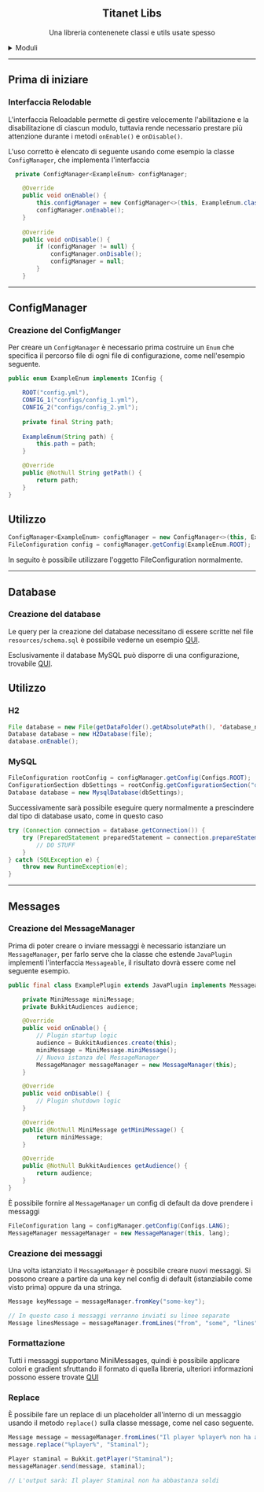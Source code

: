 <br />
<div align="center">
<h2 align="center">Titanet Libs</h2>
  <p align="center">
    Una libreria contenenete classi e utils usate spesso
    <br />
  </p>
</div>

<details>
  <summary>Moduli</summary>
  <ol>
    <li><a href="#database">Databases</a></li>
    <li><a href="#configs">Configurations</a></li>
    <li><a href="#message">Messages</a></li>
  </ol>
</details>

-----------

## Prima di iniziare
### Interfaccia Relodable
L'interfaccia Reloadable permette di gestire velocemente l'abilitazione e la disabilitazione di ciascun modulo, tuttavia rende necessario
prestare più attenzione durante i metodi ```onEnable()``` e ```onDisable()```.

L'uso corretto è elencato di seguente usando come esempio la classe ```ConfigManager```, che implementa l'interfaccia

```java
  private ConfigManager<ExampleEnum> configManager;

    @Override
    public void onEnable() {
        this.configManager = new ConfigManager<>(this, ExampleEnum.class);
        configManager.onEnable();
    }
    
    @Override
    public void onDisable() {
        if (configManager != null) {
            configManager.onDisable();
            configManager = null;
        }
    }
```
-----------

## ConfigManager <a name="configs"></a>
### Creazione del ConfigManger
Per creare un ```ConfigManager``` è necessario prima costruire un ```Enum``` 
che specifica il percorso file di ogni file di configurazione, come nell'esempio seguente.

```java
public enum ExampleEnum implements IConfig {

    ROOT("config.yml"),
    CONFIG_1("configs/config_1.yml"),
    CONFIG_2("configs/config_2.yml");
    
    private final String path;
    
    ExampleEnum(String path) {
        this.path = path;
    }

    @Override
    public @NotNull String getPath() {
        return path;
    }
}
```

## Utilizzo

```java
ConfigManager<ExampleEnum> configManager = new ConfigManager<>(this, ExampleEnum.class);
FileConfiguration config = configManager.getConfig(ExampleEnum.ROOT);
```
In seguito è possibile utilizzare l'oggetto FileConfiguration normalmente.

-----------

## Database


### Creazione del database <a name="database"></a>

Le query per la creazione del database necessitano di essere scritte nel file ```resources/schema.sql```
è possibile vederne un esempio <a href="https://github.com/TitanetMC/TitanLibs/blob/main/src/main/resources/schema.sql">QUI</a>.

Esclusivamente il database MySQL può disporre di una configurazione, trovabile <a href="https://github.com/TitanetMC/TitanLibs/blob/main/src/main/resources/config.yml">QUI</a>.

## Utilizzo
### H2
```java
File database = new File(getDataFolder().getAbsolutePath(), 'database_name');
Database database = new H2Database(file);
database.onEnable();
```
### MySQL
```java
FileConfiguration rootConfig = configManager.getConfig(Configs.ROOT);
ConfigurationSection dbSettings = rootConfig.getConfigurationSection("database");
Database database = new MysqlDatabase(dbSettings);
```

Successivamente sarà possibile eseguire query normalmente 
a prescindere dal tipo di database usato, come in questo caso

```java
try (Connection connection = database.getConnection()) {
    try (PreparedStatement preparedStatement = connection.prepareStatement(QUERY)) {
        // DO STUFF
    }
} catch (SQLException e) {
    throw new RuntimeException(e);
}
```
-----------

## Messages <a name="message"></a>
### Creazione del MessageManager

Prima di poter creare o inviare messaggi è necessario istanziare un ```MessageManager```, per farlo serve
che la classe che estende ```JavaPlugin``` implementi l'interfaccia ```Messageable```, il
risultato dovrà essere come nel seguente esempio.

```java
public final class ExamplePlugin extends JavaPlugin implements Messageable {

    private MiniMessage miniMessage;
    private BukkitAudiences audience;

    @Override
    public void onEnable() {
        // Plugin startup logic
        audience = BukkitAudiences.create(this);
        miniMessage = MiniMessage.miniMessage();
        // Nuova istanza del MessageManager
        MessageManager messageManager = new MessageManager(this);
    }

    @Override
    public void onDisable() {
        // Plugin shutdown logic
    }

    @Override
    public @NotNull MiniMessage getMiniMessage() {
        return miniMessage;
    }

    @Override
    public @NotNull BukkitAudiences getAudience() {
        return audience;
    }
}
```

È possibile fornire al ```MessageManager``` un config di default da dove prendere i messaggi
```java
FileConfiguration lang = configManager.getConfig(Configs.LANG);
MessageManager messageManager = new MessageManager(this, lang);
```
### Creazione dei messaggi
Una volta istanziato il ```MessageManager``` è possibile creare nuovi messaggi.
Si possono creare a partire da una key nel config di default (istanziabile come visto prima) oppure da una stringa.

```java
Message keyMessage = messageManager.fromKey("some-key");

// In questo caso i messaggi verranno inviati su linee separate
Message linesMessage = messageManager.fromLines("from", "some", "lines");
```

### Formattazione
Tutti i messaggi supportano MiniMessages, quindi è possibile applicare colori
e gradient sfruttando il formato di quella libreria, ulteriori informazioni 
possono essere trovate <a href="https://docs.adventure.kyori.net/minimessage/format.html#format">QUI</a>

### Replace
È possibile fare un replace di un placeholder all'interno di un messaggio usando il metodo
```replace()``` sulla classe message, come nel caso seguente.
```java
Message message = messageManager.fromLines("Il player %player% non ha abbastanza soldi");
message.replace("%player%", "Staminal");

Player staminal = Bukkit.getPlayer("Staminal");
messageManager.send(message, staminal);

// L'output sarà: Il player Staminal non ha abbastanza soldi
```